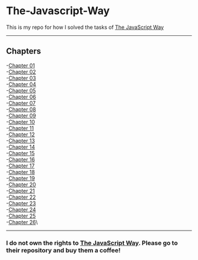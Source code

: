 # The-Javascript-Way

This is my repo for how I solved the tasks of [The JavaScript Way](https://github.com/thejsway/thejsway)

---
## Chapters

-[Chapter 01](#)\
-[Chapter 02](#)\
-[Chapter 03](#)\
-[Chapter 04](#)\
-[Chapter 05](#)\
-[Chapter 06](https://github.com/TheRemyD/The-Javascript-Way/tree/master/Chapter%2006)\
-[Chapter 07](https://github.com/TheRemyD/The-Javascript-Way/tree/master/Chapter%2007)\
-[Chapter 08](#)\
-[Chapter 09](#)\
-[Chapter 10](#)\
-[Chapter 11](#)\
-[Chapter 12](#)\
-[Chapter 13](#)\
-[Chapter 14](#)\
-[Chapter 15](#)\
-[Chapter 16](#)\
-[Chapter 17](#)\
-[Chapter 18](#)\
-[Chapter 19](#)\
-[Chapter 20](#)\
-[Chapter 21](#)\
-[Chapter 22](#)\
-[Chapter 23](#)\
-[Chapter 24](#)\
-[Chapter 25](#)\
-[Chapter 26](#)\

---
### I do not own the rights to [The JavaScript Way](https://github.com/thejsway/thejsway). Please go to their repository and buy them a coffee!
